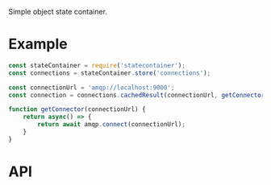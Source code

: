 Simple object state container.

Example
=======
```javascript
const stateContainer = require('statecontainer');
const connections = stateContainer.store('connections');

const connectionUrl = 'amqp://localhost:9000';
const connection = connections.cachedResult(connectionUrl, getConnector(connectionUrl));

function getConnector(connectionUrl) {
    return async() => {
        return await amqp.connect(connectionUrl);
    }
} 
```

API
===

